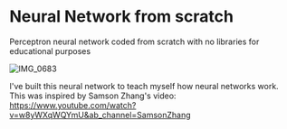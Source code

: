 # Neural Network from scratch
Perceptron neural network coded from scratch with no libraries for educational purposes

![IMG_0683](https://github.com/rusanovandrii/nnfromscratch/assets/171362641/07d78561-00b6-4252-9df6-622b63c5c80f)

I've built this neural network to teach myself how neural networks work. This was inspired by Samson Zhang's video: https://www.youtube.com/watch?v=w8yWXqWQYmU&ab_channel=SamsonZhang
